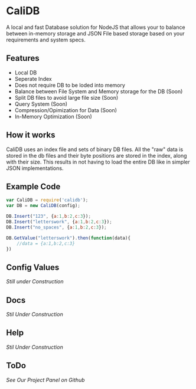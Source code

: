 # CaliDB
A local and fast Database solution for NodeJS that allows your to balance between in-memory storage and JSON File based storage based on your requirements and system specs.

## Features 
- Local DB
- Seperate Index
- Does not require DB to be loded into memory
- Balance between File System and Memory storage for the DB (Soon)
- Split DB files to avoid large file size (Soon)
- Query System (Soon)
- Compression/Opimization for Data (Soon)
- In-Memory Optimization (Soon)

## How it works
CaliDB uses an index file and sets of binary DB files. All the "raw" data is stored in the db files and their byte positions are stored in the index, along with their size. This results in not having to load the entire DB like in simpler JSON implementations.

## Example Code
```js   
var CaliDB = require('calidb');
var DB = new CaliDB(config);

DB.Insert("123", {a:1,b:2,c:3});
DB.Insert("letterswork", {a:1,b:2,c:3});
DB.Insert("no_spaces", {a:1,b:2,c:3});

DB.GetValue("letterswork").then(function(data){
    //data = {a:1,b:2,c:3}
})
```

## Config Values
_Still under Construction_

## Docs
_Stil Under Construction_

## Help
_Stil Under Construction_

## ToDo
*See Our Project Panel on Github*
